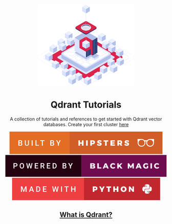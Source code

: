 <div align="center">

<img src="./images/qdrant_hero_image.svg" width="300px"/>

# Qdrant Tutorials 

A collection of tutorials and references to get started with Qdrant vector databases. Create your first cluster [here](https://cloud.qdrant.io/)

<img src="images/built-by-hipsters.svg"/>
<img src="images/powered-by-black-magic.svg"/>
<img src="images/made-with-python.svg"/>

## [What is Qdrant?](https://qdrant.tech/documentation/overview/)

</div>